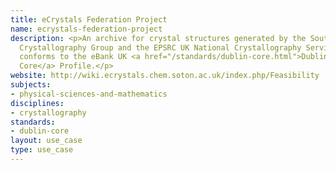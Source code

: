 ```yaml
---
title: eCrystals Federation Project
name: ecrystals-federation-project
description: <p>An archive for crystal structures generated by the Southampton Chemical
  Crystallography Group and the EPSRC UK National Crystallography Service; its metadata
  conforms to the eBank UK <a href="/standards/dublin-core.html">Dublin
  Core</a> Profile.</p>
website: http://wiki.ecrystals.chem.soton.ac.uk/index.php/Feasibility
subjects:
- physical-sciences-and-mathematics
disciplines:
- crystallography
standards:
- dublin-core
layout: use_case
type: use_case
---
```


